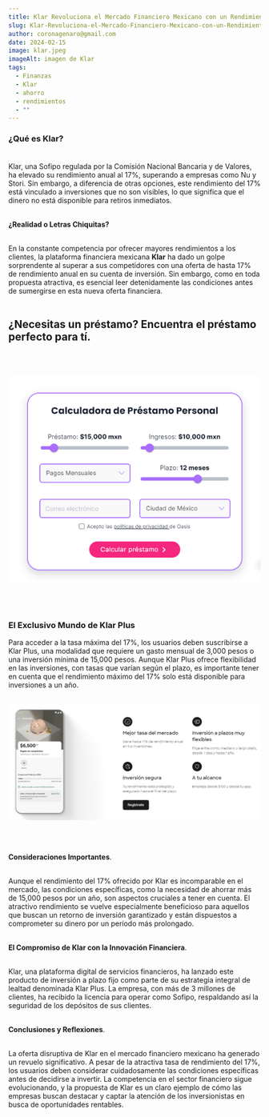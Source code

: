 ```yaml
---
title: Klar Revoluciona el Mercado Financiero Mexicano con un Rendimiento del 17%
slug: Klar-Revoluciona-el-Mercado-Financiero-Mexicano-con-un-Rendimiento-del-17
author: coronagenaro@gmail.com
date: 2024-02-15
image: klar.jpeg
imageAlt: imagen de Klar
tags:
  - Finanzas
  - Klar
  - ahorro
  - rendimientos
  - ""
---
```

### **¿﻿Qué es Klar?**<br/><br/>

Klar, una Sofipo regulada por la Comisión Nacional Bancaria y de Valores, ha elevado su rendimiento anual al 17%, superando a empresas como Nu y Stori. Sin embargo, a diferencia de otras opciones, este rendimiento del 17% está vinculado a inversiones que no son visibles, lo que significa que el dinero no está disponible para retiros inmediatos.<br/><br/>

**¿Realidad o Letras Chiquitas?**<br/><br/>

En la constante competencia por ofrecer mayores rendimientos a los clientes, la plataforma financiera mexicana **Klar** ha dado un golpe sorprendente al superar a sus competidores con una oferta de hasta 17% de rendimiento anual en su cuenta de inversión. Sin embargo, como en toda propuesta atractiva, es esencial leer detenidamente las condiciones antes de sumergirse en esta nueva oferta financiera.<br/><br/>

## **¿﻿Necesitas un préstamo? Encuentra el préstamo perfecto para tí.**

<br/><br/>

[![imagen de calculadora de préstamos de Oasis Financiero](calculadora-oasis.png "imagen de calculadora de préstamos de Oasis Financiero")](https://oasisfinanciero.com/compara/prestamos-personales)

<br/><br/>

### **El Exclusivo Mundo de Klar Plus**

Para acceder a la tasa máxima del 17%, los usuarios deben suscribirse a Klar Plus, una modalidad que requiere un gasto mensual de 3,000 pesos o una inversión mínima de 15,000 pesos. Aunque Klar Plus ofrece flexibilidad en las inversiones, con tasas que varían según el plazo, es importante tener en cuenta que el rendimiento máximo del 17% solo está disponible para inversiones a un año.<br/><br/>



![imagen de Klar](klar-imagen-1.png "imagen de Klar")

<br/><br/>

**Consideraciones Importantes**.<br/><br/>

Aunque el rendimiento del 17% ofrecido por Klar es incomparable en el mercado, las condiciones específicas, como la necesidad de ahorrar más de 15,000 pesos por un año, son aspectos cruciales a tener en cuenta. El atractivo rendimiento se vuelve especialmente beneficioso para aquellos que buscan un retorno de inversión garantizado y están dispuestos a comprometer su dinero por un período más prolongado.<br/><br/>

**El Compromiso de Klar con la Innovación Financiera**.<br/><br/>

Klar, una plataforma digital de servicios financieros, ha lanzado este producto de inversión a plazo fijo como parte de su estrategia integral de lealtad denominada Klar Plus. La empresa, con más de 3 millones de clientes, ha recibido la licencia para operar como Sofipo, respaldando así la seguridad de los depósitos de sus clientes.<br/><br/>

**Conclusiones y Reflexiones**.<br/><br/>

La oferta disruptiva de Klar en el mercado financiero mexicano ha generado un revuelo significativo. A pesar de la atractiva tasa de rendimiento del 17%, los usuarios deben considerar cuidadosamente las condiciones específicas antes de decidirse a invertir. La competencia en el sector financiero sigue evolucionando, y la propuesta de Klar es un claro ejemplo de cómo las empresas buscan destacar y captar la atención de los inversionistas en busca de oportunidades rentables.<br/><br/>